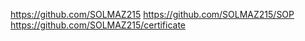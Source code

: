 https://github.com/SOLMAZ215
https://github.com/SOLMAZ215/SOP
https://github.com/SOLMAZ215/certificate
